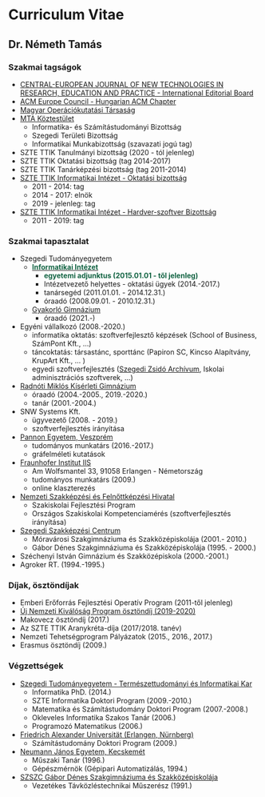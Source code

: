 # Curriculum Vitae

## Dr. Németh Tamás

<Nevjegy />

### Szakmai tagságok

- [CENTRAL-EUROPEAN JOURNAL OF NEW TECHNOLOGIES IN<br>RESEARCH, EDUCATION AND PRACTICE - International Editorial Board](http://ojs.elte.hu/cejntrep/about/editorialTeam)
- [ACM Europe Council - Hungarian ACM Chapter](https://europe.acm.org/chapters)
- [Magyar Operációkutatási Társaság](http://www.mot.org.hu/tarsasag/tagsag)
- [MTA Köztestület](https://mta.hu/koztestuleti_tagok?PersonId=10048135)
  - Informatika- és Számítástudományi Bizottság
  - Szegedi Területi Bizottság
  - Informatikai Munkabizottság (szavazati jogú tag)
- SZTE TTIK Tanulmányi bizottság (2020 - tól jelenleg) 
- SZTE TTIK Oktatási bizottság (tag 2014-2017)
- SZTE TTIK Tanárképzési bizottság (tag 2011-2014)
- [SZTE TTIK Informatikai Intézet - Oktatási bizottság](https://www.inf.u-szeged.hu/intezet/bizottsagok/oktatasi-bizottsag)
  - 2011 - 2014: tag
  - 2014 - 2017: elnök
  - 2019 - jelenleg: tag
- [SZTE TTIK Informatikai Intézet - Hardver-szoftver Bizottság](https://www.inf.u-szeged.hu/intezet/bizottsagok/hardver-szoftver-bizottsag)
  - 2011 - 2019: tag

### Szakmai tapasztalat

- Szegedi Tudományegyetem
  - [<b>Informatikai Intézet</b>](http://www.inf.u-szeged.hu/)
    - <b>egyetemi adjunktus (2015.01.01 - től jelenleg)</b>
    - Intézetvezető helyettes - oktatási ügyek (2014.-2017.)
    - tanársegéd (2011.01.01. - 2014.12.31.)
    - óraadó (2008.09.01. - 2010.12.31.)
  - [Gyakorló Gimnázium](http://www.gyakg.u-szeged.hu/sagvari/)
    - óraadó (2021.-)
- Egyéni vállalkozó (2008.-2020.)
  - informatika oktatás: szoftverfejlesztő képzések (School of Business, SzámPont Kft., ...)
  - táncoktatás: társastánc, sporttánc (Papiron SC, Kincso Alapítvány, KrupArt Kft., ... )
  - egyedi szoftverfejlesztés ([Szegedi Zsidó Archívum](https://szegedjewisharchive.org/), Iskolai adminisztrációs szoftverek, ...)
- [Radnóti Miklós Kísérleti Gimnázium](http://www.radnoti-szeged.sulinet.hu/index.php?cmd=openpage)
  - óraadó (2004.-2005., 2019.-2020.)
  - tanár (2001.-2004.)
- SNW Systems Kft.
  - ügyvezető (2008. - 2019.)
  - szoftverfejlesztés irányítása
- [Pannon Egyetem, Veszprém](https://uni-pannon.hu/)
  - tudományos munkatárs (2016.-2017.)
  - gráfelméleti kutatások
- [Fraunhofer Institut IIS](https://www.iis.fraunhofer.de/)
  - Am Wolfsmantel 33, 91058 Erlangen - Németország
  - tudományos munkatárs (2009.)
  - online klaszterezés
- [Nemzeti Szakképzési és Felnőttképzési Hivatal](https://www.nive.hu/)
  - Szakiskolai Fejlesztési Program
  - Országos Szakiskolai Kompetenciamérés (szoftverfejlesztés irányítása)
- [Szegedi Szakképzési Centrum](http://szakkepzesszeged.hu/)
  - Móravárosi Szakgimnáziuma és Szakközépiskolája (2001.- 2010.)
  - Gábor Dénes Szakgimnáziuma és Szakközépiskolája (1995. - 2000.)
- Széchenyi István Gimnázium és Szakközépiskola (2000.-2001.)
- Agroker RT. (1994.-1995.)

### Díjak, ösztöndíjak

- Emberi Erőforrás Fejlesztési Operatív Program (2011-től jelenleg)
- [Új Nemzeti Kiválóság Program ösztöndíj (2019-2020)](http://www.unkp.gov.hu/unkp-rol)
- Makovecz ösztöndíj (2017.)
- Az SZTE TTIK Aranykréta-díja (2017/2018. tanév)
- Nemzeti Tehetségprogram Pályázatok (2015., 2016., 2017.)
- Erasmus ösztöndíj (2009.)

### Végzettségek

- [Szegedi Tudományegyetem - Természettudományi és Informatikai Kar](http://www.sci.u-szeged.hu/)
  - Informatika PhD. (2014.)
  - SZTE Informatika Doktori Program (2009.-2010.)
  - Matematika és Számítástudomány Doktori Program (2007.-2008.)
  - Okleveles Informatika Szakos Tanár (2006.)
  - Programozó Matematikus (2006.)
- [Friedrich Alexander Universität (Erlangen, Nürnberg)](https://www.fau.de/)
  - Számítástudomány Doktori Program (2009.)
- [Neumann János Egyetem, Kecskemét](https://gamf.uni-neumann.hu/)
  - Műszaki Tanár (1996.)
  - Gépészmérnök (Gépipari Automatizálás, 1994.)
- [SZSZC Gábor Dénes Szakgimnáziuma és Szakközépiskolája](http://www.gdszeged.hu/)
  - Vezetékes Távközléstechnikai Műszerész (1991.)

<style>
b {
    color: #116342;
}
</style>